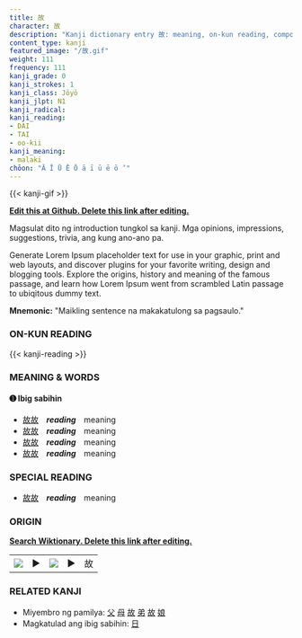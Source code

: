 ```yaml
---
title: 故
character: 故
description: "Kanji dictionary entry 故: meaning, on-kun reading, compounds, origin, related kanji"
content_type: kanji
featured_image: "/故.gif"
weight: 111
frequency: 111
kanji_grade: 0
kanji_strokes: 1
kanji_class: Jōyō
kanji_jlpt: N1
kanji_radical: 
kanji_reading: 
- DAI
- TAI
- oo-kii
kanji_meaning:
- malaki
chōon: "Ā Ī Ū Ē Ō ā ī ū ē ō ’"
---
```

[//]: # (Don't edit the line below. Kanji animated GIF code is automatically generated.)
{{< kanji-gif >}}

[//]: # (Edit below this line.)

**[Edit this at Github. Delete this link after editing.](https://github.com/tim0g/tim/tree/main/content/kanji/故/index.md)**

Magsulat dito ng introduction tungkol sa kanji. Mga opinions, impressions, suggestions, trivia, ang kung ano-ano pa.

Generate Lorem Ipsum placeholder text for use in your graphic, print and web layouts, and discover plugins for your favorite writing, design and blogging tools. Explore the origins, history and meaning of the famous passage, and learn how Lorem Ipsum went from scrambled Latin passage to ubiqitous dummy text.
 
**Mnemonic:** "Maikling sentence na makakatulong sa pagsaulo."

### ON-KUN READING

[//]: # (Don't edit the line below. ON-KUN READING code is automatically generated.)
{{< kanji-reading >}}

### MEANING & WORDS

#### ➊ **Ibig sabihin**
  - [故](../故)[故](../故)　***reading***　meaning
  - [故](../故)[故](../故)　***reading***　meaning
  - [故](../故)[故](../故)　***reading***　meaning
  - [故](../故)[故](../故)　***reading***　meaning

### SPECIAL READING
  - [故](../故)[故](../故)　***reading***　meaning

### ORIGIN

**[Search Wiktionary. Delete this link after editing.](https://wiktionary.org/wiki/故)**
<table class="kanji-table"><tr><td>
<img src="60px-故-bronze.svg.png">
</td><td>▶</td><td>
<img src="60px-故-oracle.svg.png">
</td><td>▶</td>
<td class="kanji-origin">故</td>
</tr></table>

### RELATED KANJI
- Miyembro ng pamilya: [父](../父) [母](../母) [故](../故) [弟](../弟) [故](../故) [娘](../娘)
- Magkatulad ang ibig sabihin: [日](../日)
